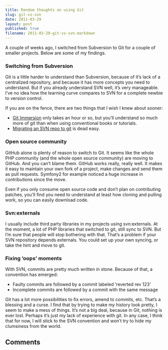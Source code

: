 ```yaml
---
title: Random thoughts on using Git
slug: git-vs-svn
date: 2011-03-29
layout: post
published: true
filename: 2011-03-29-git-vs-svn.markdown
---
```

<!-- *********************************************************************
**                                                                      **
** To add a comment, scroll to the bottom and use the comment template. **
** Then save the file and send me a pull request.                       **
**                                                                      **
***********************************************************************-->

A couple of weeks ago, I switched from Subversion to Git for a couple of smaller projects. Below are some of my findings.

### Switching from Subversion

Git is a little harder to understand than Subversion, because of it’s lack of a centralized repository, and because it has more concepts you need to understand. But if you already understand SVN well, it’s very manageable. I’ve no idea how the learning curve compares to SVN for a complete newbie to version control.

If you are on the fence, there are two things that I wish I knew about sooner:

  * [Git Immersion](http://gitimmersion.com/) only takes an hour or so, but you’ll understand so much more of git than when using conventional books or tutorials.
  * [Migrating an SVN repo to git](http://help.github.com/svn-importing/) is dead easy.

### Open source community

GitHub alone is plenty of reason to switch to Git. It seems like the whole PHP community (and the whole open source community) are moving to GitHub. And you can’t blame them. GitHub works really, really well. It makes it easy to maintain your own fork of a project, make changes and send them as pull requests. Symfony2 for example noticed a huge increase in contributions since the move.

Even if you only consume open source code and don’t plan on contributing patches, you’ll find you need to understand at least how cloning and pulling work, so you can easily download code.

### Svn:externals

I usually include third party libraries in my projects using svn:externals. At the moment, a lot of PHP libraries that switched to git, still sync to SVN. But I’m sure that people will stop bothering with that. That’s a problem if your SVN repository depends externals. You could set up your own syncing, or take the hint and move to git.

### Fixing ‘oops’ moments

With SVN, commits are pretty much written in stone. Because of that, a convention has emerged:

  * Faulty commits are followed by a commit labeled ‘reverted rev 123’
  * Incomplete commits are followed by a commit with the same message

Git has a lot more possibilities to fix errors, amend to commits, etc. That’s a blessing and a curse. I find that by trying to make my history look pretty, I seem to make a mess of things. It’s not a big deal, because in Git, nothing is ever lost. Perhaps it’s just my lack of experience with git. In any case, I think that for now, I will stick to the SVN convention and won’t try to hide my clumsiness from the world.

## Comments

<!-- To add a comment, copy this template: (don't worry about markup, I'll clean it up if need be)

### [YOUR NAME](YOUR URL) - YYY/MM/DD
YOUR COMMENT TEXT HERE....

-->
